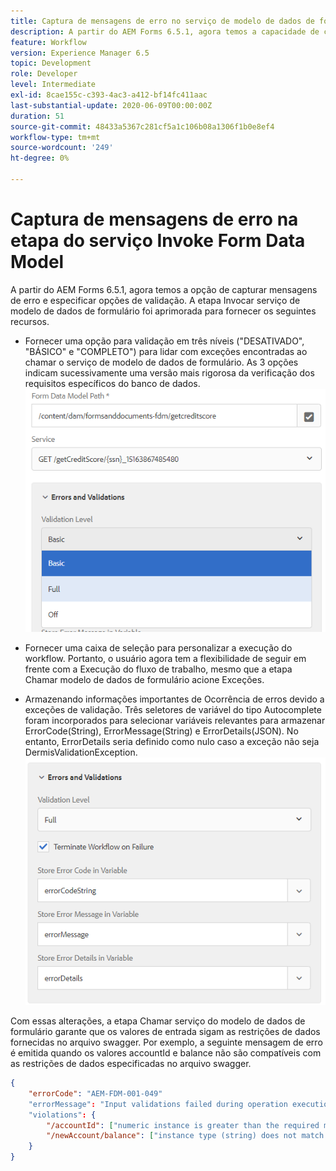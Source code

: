 ```yaml
---
title: Captura de mensagens de erro no serviço de modelo de dados de formulário como etapa no fluxo de trabalho
description: A partir do AEM Forms 6.5.1, agora temos a capacidade de capturar mensagens de erro geradas ao usar chamar o serviço de modelo de dados de formulário como uma etapa no fluxo de trabalho do AEM. Fluxo de trabalho.
feature: Workflow
version: Experience Manager 6.5
topic: Development
role: Developer
level: Intermediate
exl-id: 8cae155c-c393-4ac3-a412-bf14fc411aac
last-substantial-update: 2020-06-09T00:00:00Z
duration: 51
source-git-commit: 48433a5367c281cf5a1c106b08a1306f1b0e8ef4
workflow-type: tm+mt
source-wordcount: '249'
ht-degree: 0%

---
```


# Captura de mensagens de erro na etapa do serviço Invoke Form Data Model

A partir do AEM Forms 6.5.1, agora temos a opção de capturar mensagens de erro e especificar opções de validação. A etapa Invocar serviço de modelo de dados de formulário foi aprimorada para fornecer os seguintes recursos.

* Fornecer uma opção para validação em três níveis (&quot;DESATIVADO&quot;, &quot;BÁSICO&quot; e &quot;COMPLETO&quot;) para lidar com exceções encontradas ao chamar o serviço de modelo de dados de formulário. As 3 opções indicam sucessivamente uma versão mais rigorosa da verificação dos requisitos específicos do banco de dados.
  ![níveis-validação](assets/validation-level.PNG)

* Fornecer uma caixa de seleção para personalizar a execução do workflow. Portanto, o usuário agora tem a flexibilidade de seguir em frente com a Execução do fluxo de trabalho, mesmo que a etapa Chamar modelo de dados de formulário acione Exceções.

* Armazenando informações importantes de Ocorrência de erros devido a exceções de validação. Três seletores de variável do tipo Autocomplete foram incorporados para selecionar variáveis relevantes para armazenar ErrorCode(String), ErrorMessage(String) e ErrorDetails(JSON). No entanto, ErrorDetails seria definido como nulo caso a exceção não seja DermisValidationException.
  ![capturando mensagens de erro](assets/fdm-error-details.PNG)

Com essas alterações, a etapa Chamar serviço do modelo de dados de formulário garante que os valores de entrada sigam as restrições de dados fornecidas no arquivo swagger. Por exemplo, a seguinte mensagem de erro é emitida quando os valores accountId e balance não são compatíveis com as restrições de dados especificadas no arquivo swagger.

```json
{
    "errorCode": "AEM-FDM-001-049"
    "errorMessage": "Input validations failed during operation execution"
    "violations": {
        "/accountId": ["numeric instance is greater than the required maximum (maximum: 20, found: 97)"],
        "/newAccount/balance": ["instance type (string) does not match any allowed primitive type (allowed: [\"integer\",\"number\"])"]
    }   
}
```
